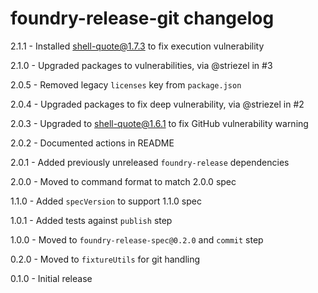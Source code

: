 # foundry-release-git changelog
2.1.1 - Installed shell-quote@1.7.3 to fix execution vulnerability

2.1.0 - Upgraded packages to vulnerabilities, via @striezel in #3

2.0.5 - Removed legacy `licenses` key from `package.json`

2.0.4 - Upgraded packages to fix deep vulnerability, via @striezel in #2

2.0.3 - Upgraded to shell-quote@1.6.1 to fix GitHub vulnerability warning

2.0.2 - Documented actions in README

2.0.1 - Added previously unreleased `foundry-release` dependencies

2.0.0 - Moved to command format to match 2.0.0 spec

1.1.0 - Added `specVersion` to support 1.1.0 spec

1.0.1 - Added tests against `publish` step

1.0.0 - Moved to `foundry-release-spec@0.2.0` and `commit` step

0.2.0 - Moved to `fixtureUtils` for git handling

0.1.0 - Initial release
